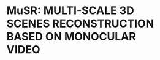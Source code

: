 # MuSR: MULTI-SCALE 3D SCENES RECONSTRUCTION BASED ON MONOCULAR VIDEO
<html>
	<head>
		<style>
			element.style {
				color: #8899a5;
				font-size: 12px;
			}
			p {
				margin-top: 0;
				margin-bottom: 1rem;
			}
			.col {
				flex-basis: 0;
				flex-grow: 1;
				max-width: 100%;
			}

			.text-center {
				text-align: center !important;
			}
			*, *::before, *::after {
				box-sizing: border-box;
			}
			@media (min-width: 576px)
				.container, .container-sm {
					max-width: 540px;
			}
			.container {
				width: 100%;
				padding-right: 15px;
				padding-left: 15px;
				margin-right: auto;
				margin-left: auto;
			}
			div {
				display: block;
			}
			.row {
				display: flex;
				flex-wrap: wrap;
				margin-right: -15px;
				margin-left: -15px;
			}
			.col-1, .col-2, .col-3, .col-4, .col-5, .col-6, .col-7, .col-8, .col-9, .col-10, .col-11, .col-12, .col, .col-auto, .col-sm-1, .col-sm-2, .col-sm-3, .col-sm-4, .col-sm-5, .col-sm-6, .col-sm-7, .col-sm-8, .col-sm-9, .col-sm-10, .col-sm-11, .col-sm-12, .col-sm, .col-sm-auto, .col-md-1, .col-md-2, .col-md-3, .col-md-4, .col-md-5, .col-md-6, .col-md-7, .col-md-8, .col-md-9, .col-md-10, .col-md-11, .col-md-12, .col-md, .col-md-auto, .col-lg-1, .col-lg-2, .col-lg-3, .col-lg-4, .col-lg-5, .col-lg-6, .col-lg-7, .col-lg-8, .col-lg-9, .col-lg-10, .col-lg-11, .col-lg-12, .col-lg, .col-lg-auto, .col-xl-1, .col-xl-2, .col-xl-3, .col-xl-4, .col-xl-5, .col-xl-6, .col-xl-7, .col-xl-8, .col-xl-9, .col-xl-10, .col-xl-11, .col-xl-12, .col-xl, .col-xl-auto {
				position: relative;
				width: 100%;
				padding-right: 15px;
				padding-left: 15px;
			}
			.img-fluid {
				max-width: 100%;
				height: auto;
			}
			img {
				vertical-align: middle;
				border-style: none;
			}
			img[Attributes Style] {
				width: 45%;
			}
			.embed-responsive {
				position: relative;
				display: block;
				width: 100%;
				padding: 0;
				overflow: hidden;
			}
			@media screen and (max-width: 42em)
				.btn {
					display: none;
					width: 100%;
					padding: 0.75rem;
					font-size: 0.9rem;
			}
			@media screen and (max-width: 42em)
				.site-footer {
					display: none;
					font-size: 0.9rem;
			}

		</style>
	</head>


	<body>
 		<!-- Qualitative results for reconstruction efficiency on a real-world sceneg -->
   		<br>
		<section> 			
  			<div class="container"> 				
     				<div class="row"> 					
	 				<div class="col-12 text-center"> 						
      						<h3>Scene 1</h3>       																	<hr style="margin-top:0px"> 						
	    					<br> 					
	  				</div> 				
       				</div> 				
		   		<div class="row"> 					
	      				<div class="col text-center"> 																	<img class="img-fluid" src="images/5-9/5-9_1.png" width="100%"> 					
		  			</div> 					
	      				<div class="col text-center"> 																	<img class="img-fluid" src="images/5-9/5-9_2.png.png" width="100%"> 										</div> 								
	       			</div>     				
		  		<div class="row"> 					
	     				<div class="col text-center"> 						
		 				<p class="text-justify; text-center"> (a) NeuralRecon </p> 					
	     				</div> 					
		 			<div class="col text-center">											 						<p class="text-justify; text-center"> (b) MuSR </p>								 				</div>																		</div>	

	      			<br>
		  		<br>
	
	    			 <div class="row"> 					 	 												<div class="col-12 text-center"> 						       										<h3>Scene 2</h3>       																	<hr style="margin-top:0px"> 						 	    									<br> 					 	  												</div> 				        													</div> 	
	      			<div class="row">
		  			<div class="col text-center"> 																	<img class="img-fluid" src="images/5-9/5-9_3.png" width="100%"> 					 		  			</div>
	       				<div class="col text-center"> 																	<img class="img-fluid" src="images/5-9/5-9_4.png.png" width="100%"> 										</div>							 								 	       		</div>  
		    		<div class="row">
					<div class="col text-center">
	     					<p class="text-justify; text-center"> (a) NeuralRecon </p> 					 	     					</div> 	 		 			
		         		<div class="col text-center">											 						<p class="text-justify; text-center"> (b) MuSR </p>								 				</div>																		</div>	
      			</div> 		
		</section>   		
  		<br>

    		<!-- GPU memory statistics -->    				
      		<br>
		<section>
  			<div class="container"> 
				<div class="row">
					<div class="col text-center">
						<img class="img-fluid" src="images/GPU/5-8_1.png" width="100%">
					</div>
					<div class="col text-center">
						<img class="img-fluid" src="images/GPU/5-8_2.png" width="100%">
					</div>
				</div>
				<div class="row">
					<div class="col text-center">
						<p class="text-justify; text-center"> Scene 1 </p>
					</div>
					<div class="col text-center">
						<p class="text-justify; text-center"> Scene 2 </p>
					</div>
				</div>
    			</div>
		</section>
  		<br>

        	<!-- Time statistics -->
	 	<br>

      		<section>
			<div class="container">
				<div class="row">
					<div class="col text-center">
						<img class="img-fluid" src="images/time/5-10_1.png" width="100%">
					</div>
					<div class="col text-center">
						<img class="img-fluid" src="images/time/5-10_2.png" width="100%">
					</div>
				</div>
				<div class="row">
					<div class="col text-center">
						<p class="text-justify; text-center">Scene 1 </p>
					</div>
					<div class="col text-center">
						<p class="text-justify; text-center">Scene 2</p>
					</div>
				</div>
			</div>
		</section>
    
  		<section>
			<div class="container">
				<div class="row">
					<div class="col-12 text-center">
						<h3>Qualitative results for quality of local details on realworld scenes</h3>
      						<hr style="margin-top:0px">
						<br>
					</div>
				</div>
				<div class="row">
					<div class="col text-center">
						<img class="img-fluid" src="images/5-6/5-11_1.png" width="80%">
					</div>
					<div class="col text-center">
						<img class="img-fluid" src="images/5-6/5-11_2.png" width="80%">
					</div>
					<div class="col text-center">
						<img class="img-fluid" src="images/5-6/5-11_3.png" width="80%">
					</div>
				</div>
    				<div class="row">
					<div class="col text-center">
						<p class="text-justify; text-center"> (a) GT / real scene </p>
					</div>
					<div class="col text-center">
						<p class="text-justify; text-center"> (b) NeuralRecon </p>
					</div>
					<div class="col text-center">
						<p class="text-justify; text-center"> (c) Ours </p>
					</div>
				</div>
			</div>
		</section>
  		<br>
		<section>
			<div class="container">
				<div class="row">
					<div class="col-12 text-center">
						<h3>Qualitative results for quality of global completeness on real-world scenes</h3>
      						<hr style="margin-top:0px">
						<br>
					</div>
				</div>
				<div class="row">
					<div class="col text-center">
						<img class="img-fluid" src="images/5-12/5-12_1.png" width="100%">
					</div>
					<div class="col text-center">
						<img class="img-fluid" src="images/5-12/5-12_2.png" width="100%">
					</div>
					<div class="col text-center">
						<img class="img-fluid" src="images/5-12/5-12_3.png" width="100%">
					</div>
				</div>
    				<div class="row">
					<div class="col text-center">
						<p class="text-justify; text-center"> (a) GT / real scene </p>
					</div>
					<div class="col text-center">
						<p class="text-justify; text-center"> (b) NeuralRecon </p>
					</div>
					<div class="col text-center">
						<p class="text-justify; text-center"> (c) Ours </p>
					</div>
				</div>
			</div>
		</section>
	</body>
</html>
